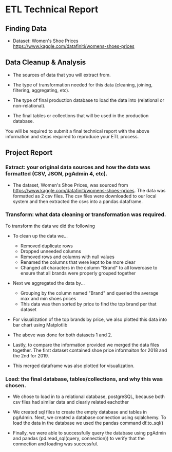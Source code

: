 # ETL Technical Report


## Finding Data

* Dataset: Women's Shoe Prices https://www.kaggle.com/datafiniti/womens-shoes-prices

## Data Cleanup & Analysis

* The sources of data that you will extract from.

* The type of transformation needed for this data (cleaning, joining, filtering, aggregating, etc).

* The type of final production database to load the data into (relational or non-relational).

* The final tables or collections that will be used in the production database.

You will be required to submit a final technical report with the above information and steps required to reproduce your ETL process.

## Project Report

### Extract: your original data sources and how the data was formatted (CSV, JSON, pgAdmin 4, etc).

   * The dataset, Women's Shoe Prices, was sourced from https://www.kaggle.com/datafiniti/womens-shoes-prices. The data was formatted as 2 csv files. The csv files were downloaded to our local system and then extracted the csvs into a pandas dataframe. 

### Transform: what data cleaning or transformation was required. ###

To transform the data we did the following

* To clean up the data we...
    * Removed duplicate rows
    * Dropped unneeded columns
    * Removed rows and columns with null values
    * Renamed the columns that were kept to be more clear
    * Changed all characters in the column "Brand" to all lowercase to ensure that all brands were properly grouped together
    
* Next we aggregated the data by...
    * Grouping by the column named "Brand" and queried the average max and min shoes prices
    * This data was then sorted by price to find the top brand per that dataset
   
* For visualization of the top brands by price, we also plotted this data into bar chart using Matplotlib

* The above was done for both datasets 1 and 2. 

* Lastly, to compare the information provided we merged the data files together. The first dataset contained shoe price informaiton for 2018 and the 2nd for 2019.

* This merged dataframe was also plotted for visualization. 

### Load: the final database, tables/collections, and why this was chosen. ###

* We chose to load in to a relational database, postgreSQL, because both csv files had similar data and clearly related eachother

* We created sql files to create the empty database and tables in pgAdmin. Next, we created a database connection using sqlalchemy. 
To load the data in the database we used the pandas command df.to_sql()

* Finally, we were able to successfully query the database using pgAdmin and pandas (pd.read_sql(query, connection)) to verify that the connection and loading was successful. 

